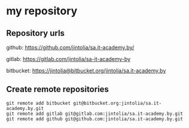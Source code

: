 
# my repository

## Repository urls


github:      <https://github.com/jintolia/sa.it-academy.by/>

gitlab:      <https://gitlab.com/jintolia/sa-it-academy-by>

bitbucket:   <https://jintolia@bitbucket.org/jintolia/sa.it-academy.by>


## Create remote repositories

```
git remote add bitbucket git@bitbucket.org:jintolia/sa.it-academy.by.git
git remote add gitlab git@gitlab.com:jintolia/sa.it-academy.by.git
git remote add github git@github.com:jintolia/sa.it-academy.by.git
```
